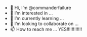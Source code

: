 - 👋 Hi, I’m @commanderfailure
- 👀 I’m interested in ...
- 🌱 I’m currently learning ...
- 💞️ I’m looking to collaborate on ...
- 📫 How to reach me ...
YES!!!!!!!!!!!!
<!---
commanderfailure/commanderfailure is a ✨ special ✨ repository because its `README.md` (this file) appears on your GitHub profile.
You can click the Preview link to take a look at your changes.
--->
